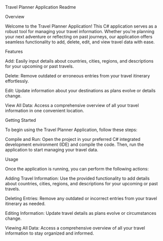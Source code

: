 Travel Planner Application Readme

Overview

Welcome to the Travel Planner Application! This C# application serves as a robust tool for managing your travel information. Whether you're planning your next adventure or reflecting on past journeys, our application offers seamless functionality to add, delete, edit, and view travel data with ease.

Features

Add: Easily input details about countries, cities, regions, and descriptions for your upcoming or past travels.

Delete: Remove outdated or erroneous entries from your travel itinerary effortlessly.

Edit: Update information about your destinations as plans evolve or details change.

View All Data: Access a comprehensive overview of all your travel information in one convenient location.

Getting Started

To begin using the Travel Planner Application, follow these steps:

Compile and Run: Open the project in your preferred C# integrated development environment (IDE) and compile the code. Then, run the application to start managing your travel data.

Usage

Once the application is running, you can perform the following actions:

Adding Travel Information: Use the provided functionality to add details about countries, cities, regions, and descriptions for your upcoming or past travels.

Deleting Entries: Remove any outdated or incorrect entries from your travel itinerary as needed.

Editing Information: Update travel details as plans evolve or circumstances change.

Viewing All Data: Access a comprehensive overview of all your travel information to stay organized and informed.
